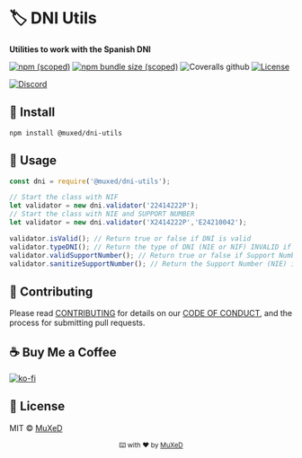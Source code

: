 # 🏷️ DNI Utils
__Utilities to work with the Spanish DNI__

[![npm (scoped)](https://img.shields.io/npm/v/@muxed/dni-utils.svg)](https://www.npmjs.com/package/@muxed/dni-utils) [![npm bundle size (scoped)](https://img.shields.io/bundlephobia/min/@muxed/dni-utils?label=Minified%20size)](https://www.npmjs.com/package/@muxed/dni-utils) ![Coveralls github](https://img.shields.io/coveralls/github/muxed/dni-utils?label=Coverage) [![License](https://img.shields.io/github/license/juananmuxed/dni-utils?label=License)](LICENSE) 

[![Discord](https://img.shields.io/discord/324463341819133953?color=purple&label=Discord&logo=discord)](https://discord.gg/88rzwfU) 

## 🥪 Install
```shell
npm install @muxed/dni-utils
```

## 🎉 Usage
```js
const dni = require('@muxed/dni-utils');

// Start the class with NIF
let validator = new dni.validator('22414222P');
// Start the class with NIE and SUPPORT NUMBER
let validator = new dni.validator('X2414222P','E24210042');

validator.isValid(); // Return true or false if DNI is valid
validator.typeDNI(); // Return the type of DNI (NIE or NIF) INVALID if is not valid
validator.validSupportNumber(); // Return true or false if Support Number is valid
validator.sanitizeSupportNumber(); // Return the Support Number (NIE) in E00000001 format
```

## 🍰 Contributing

Please read [CONTRIBUTING](CONTRIBUTING.md) for details on our [CODE OF CONDUCT](CODE_OF_CONDUCT.md), and the process for submitting pull requests.

## ☕️ Buy Me a Coffee
[![ko-fi](https://www.ko-fi.com/img/githubbutton_sm.svg)](https://ko-fi.com/U7U21M2BE)

## 📑 License

MIT © [MuXeD](LICENSE)

<div align="center">
  <p>
    <sub>⌨️ with ❤︎ by
      <a href="https://github.com/juananmuxed">MuXeD</a>
    </sub>
  </p>
</div>